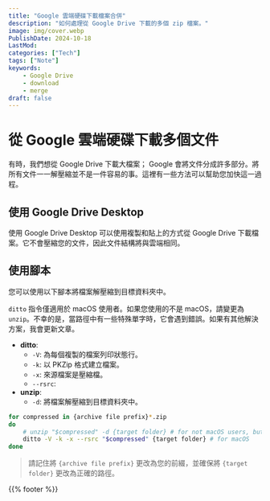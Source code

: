 ```yaml
---
title: "Google 雲端硬碟下載檔案合併"
description: "如何處理從 Google Drive 下載的多個 zip 檔案。"
image: img/cover.webp
PublishDate: 2024-10-18
LastMod: 
categories: ["Tech"]
tags: ["Note"]
keywords:
    - Google Drive
    - download
    - merge
draft: false
---
```


# 從 Google 雲端硬碟下載多個文件

有時，我們想從 Google Drive 下載大檔案； Google 會將文件分成許多部分。將所有文件一一解壓縮並不是一件容易的事。這裡有一些方法可以幫助您加快這一過程。

## 使用 Google Drive Desktop

使用 Google Drive Desktop 可以使用複製和貼上的方式從 Google Drive 下載檔案。它不會壓縮您的文件，因此文件結構將與雲端相同。

## 使用腳本

您可以使用以下腳本將檔案解壓縮到目標資料夾中。

`ditto` 指令僅適用於 macOS 使用者。如果您使用的不是 macOS，請變更為 `unzip`。不幸的是，當路徑中有一些特殊單字時，它會遇到錯誤。如果有其他解決方案，我會更新文章。

- **ditto**:
    - `-V`: 為每個複製的檔案列印狀態行。
    - `-k`: 以 PKZip 格式建立檔案。
    - `-x`: 來源檔案是壓縮檔。
    - `--rsrc`:
- **unzip**:
    - `-d`: 將檔案解壓縮到目標資料夾中。

```bash
for compressed in {archive file prefix}*.zip
do
    # unzip "$compressed" -d {target folder} # for not macOS users, but it will fail when special char
    ditto -V -k -x --rsrc "$compressed" {target folder} # for macOS
done
```

> 請記住將 `{archive file prefix}` 更改為您的前綴，並確保將 `{target folder}` 更改為正確的路徑。

{{% footer %}}
